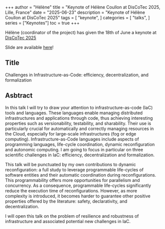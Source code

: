 +++
author = "Hélène"
title = "Keynote of Hélène Coullon at DisCoTec 2025, Lille, France"
date = "2025-06-23"
description = "Keynote of Hélène Coullon at DisCoTec 2025"
tags = [
    "keynote",
]
categories = [
    "talks",
]
series = ["Keynotes"]
toc = true
+++

Hélène (coordinator of the project) has given the 18th of June a keynote at [DisCoTec 2025](https://www.discotec.org/2025/invited)

Slide are available [here](../../discotec.pdf)!

<!--more-->

## Title

Challenges in Infrastructure-as-Code: efficiency, decentralization, and formalization

## Asbtract

In this talk I will try to draw your attention to infrastructure-as-code (IaC) tools and languages. These languages enable managing distributed infrastructures and applications through code, thus achieving interesting properties such as versionability, testability, and sharability. Their use is particularly crucial for automatically and correctly managing resources in the Cloud, especially for large-scale infrastructures (fog or edge computing). Infrastructure-as-Code languages include aspects of programming languages, life-cycle coordination, dynamic reconfiguration and autonomic computing. I am going to focus in particular on three scientific challenges in IaC: efficiency, decentralization and formalization.

This talk will be punctuated by my own contributions to dynamic reconfiguration: a full study to leverage programmable life-cycles of software entities and their automatic coordination during reconfigurations. This programmability offers more opportunities for parallelism and concurrency. As a consequence, programmable life-cycles significantly reduce the execution time of reconfigurations. However, as more complexity is introduced, it becomes harder to guarantee other positive properties offered by the literature: safety, declarativity, and decentralization.

I will open this talk on the problem of resilience and robustness of infrastructure and associated potential new challenges in IaC.

